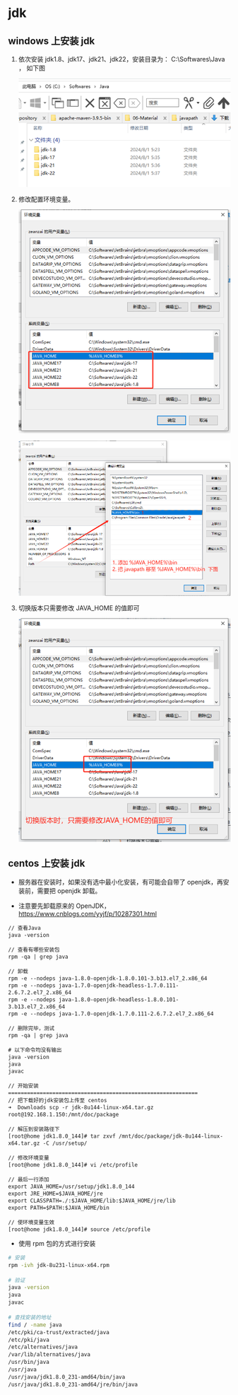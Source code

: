 # jdk

## windows 上安装 jdk

1. 依次安装 jdk1.8、jdk17、jdk21、jdk22，安装目录为： C:\Softwares\Java ， 如下图

   ![1722468477861](./jdk/image/1722468477861.png)

2. 修改配置环境变量。

   ![1722468538813](./jdk/image/1722468538813.png)

   ![1722468740848](./jdk/image/1722468740848.png)

3. 切换版本只需要修改 JAVA_HOME 的值即可

   ![1722468825833](./jdk/image/1722468825833.png)

## centos 上安装 jdk

- 服务器在安装时，如果没有选中最小化安装，有可能会自带了 openjdk，再安装前，需要把 openjdk 卸载。

- 注意要先卸载原来的 OpenJDK， https://www.cnblogs.com/yyjf/p/10287301.html

```shell
// 查看Java
java -version

// 查看有哪些安装包
rpm -qa | grep java

// 卸载
rpm -e --nodeps java-1.8.0-openjdk-1.8.0.101-3.b13.el7_2.x86_64
rpm -e --nodeps java-1.7.0-openjdk-headless-1.7.0.111-2.6.7.2.el7_2.x86_64
rpm -e --nodeps java-1.8.0-openjdk-headless-1.8.0.101-3.b13.el7_2.x86_64
rpm -e --nodeps java-1.7.0-openjdk-1.7.0.111-2.6.7.2.el7_2.x86_64

// 删除完毕，测试
rpm -qa | grep java

# 以下命令均没有输出
java -version
java
javac

// 开始安装 ============================================================
// 把下载好的jdk安装包上传至 centos
➜  Downloads scp -r jdk-8u144-linux-x64.tar.gz root@192.168.1.150:/mnt/doc/package

// 解压到安装路径下
[root@home jdk1.8.0_144]# tar zxvf /mnt/doc/package/jdk-8u144-linux-x64.tar.gz -C /usr/setup/

// 修改环境变量
[root@home jdk1.8.0_144]# vi /etc/profile

// 最后一行添加
export JAVA_HOME=/usr/setup/jdk1.8.0_144
export JRE_HOME=$JAVA_HOME/jre
export CLASSPATH=./:$JAVA_HOME/lib:$JAVA_HOME/jre/lib
export PATH=$PATH:$JAVA_HOME/bin

// 使环境变量生效
[root@home jdk1.8.0_144]# source /etc/profile
```

- 使用 rpm 包的方式进行安装

```sh
# 安装
rpm -ivh jdk-8u231-linux-x64.rpm

# 验证
java -version
java
javac

# 查找安装的地址
find / -name java
/etc/pki/ca-trust/extracted/java
/etc/pki/java
/etc/alternatives/java
/var/lib/alternatives/java
/usr/bin/java
/usr/java
/usr/java/jdk1.8.0_231-amd64/bin/java
/usr/java/jdk1.8.0_231-amd64/jre/bin/java
```
